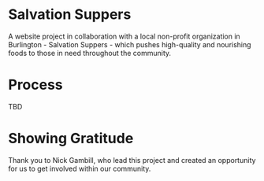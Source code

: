 # Salvation Suppers
A website project in collaboration with a local non-profit organization in Burlington - Salvation Suppers - which pushes high-quality and nourishing foods to those in need throughout the community. 

# Process
TBD




# Showing Gratitude
Thank you to Nick Gambill, who lead this project and created an opportunity for us to get involved within our community.
